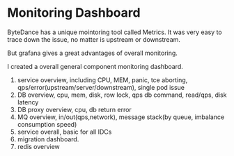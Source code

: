 # Monitoring Dashboard

ByteDance has a unique mointoring tool called Metrics.
It was very easy to trace down the issue, no matter is upstream or downstream.

But grafana gives a great advantages of overall monitoring.

I created a overall general component monitoring dashboard.

1. service overview, including CPU, MEM, panic, tce aborting, qps/error(upstream/server/downstream), single pod issue
2. DB overview, cpu, mem, disk, row lock, qps db command, read/qps, disk latency
3. DB proxy overview, cpu, db return error
4. MQ overview, in/out(qps,network), message stack(by queue, imbalance consumption speed)
5. service overall, basic for all IDCs
6. migration dashboard.
7. redis overview
